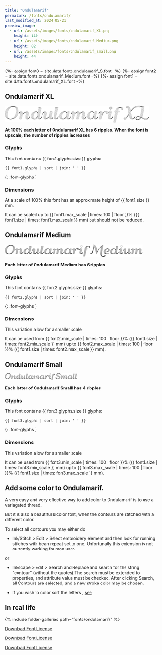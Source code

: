 ```yaml
---
title: "Ondulamarif"
permalink: /fonts/ondulamarif/
last_modified_at: 2024-05-21
preview_image:
  - url: /assets/images/fonts/ondulamarif_XL.png
    height: 110
  - url: /assets/images/fonts/ondulamarif_Medium.png
    height: 82
  - url: /assets/images/fonts/ondulamarif_small.png
    height: 44
---
```

{%- assign font3 = site.data.fonts.ondulamarif_S.font -%}
{%- assign font2 = site.data.fonts.ondulamarif_Medium.font -%}
{%- assign font1 = site.data.fonts.ondulamarif_XL.font -%}



## Ondulamarif XL

<img 
     src="/assets/images/fonts/ondulamarif_XL.png"
     alt="Ondulamarif XL " height="55">

**At 100% each letter of Ondulamarif XL has 6 ripples. When the font is upscale, the number of ripples increases**
     
### Glyphs

This font contains  {{ font1.glyphs.size }} glyphs:

```
{{ font1.glyphs | sort | join: ' ' }}
```
{: .font-glyphs }
### Dimensions
At a scale of 100% this font has an approximate height of {{ font1.size }} mm. 

It can be scaled 
up to {{ font1.max_scale | times: 100 | floor }}% ({{ font1.size | times: font1.max_scale }} mm) but should not be  reduced.

## Ondulamarif Medium

<img 
     src="/assets/images/fonts/ondulamarif_Medium.png"
     alt="Ondulamarif XL " height="41">

**Each letter of Ondulamarif Medium has 6 ripples**

### Glyphs

This font contains  {{ font2.glyphs.size }} glyphs:

```
{{ font2.glyphs | sort | join: ' ' }}
```
{: .font-glyphs }

### Dimensions
This variation allow for a smaller scale

It can be used  from {{ font2.min_scale | times: 100 | floor }}% ({{ font1.size | times: font2.min_scale }} mm)
up to {{ font2.max_scale | times: 100 | floor }}% ({{ font1.size | times: font2.max_scale }} mm).

## Ondulamarif Small
<img 
     src="/assets/images/fonts/ondulamarif_small.png"
     alt="Ondulamarif XL " height="22">

**Each letter of Ondulamarif Smalll has 4 ripples**

### Glyphs
     
This font contains  {{ font3.glyphs.size }} glyphs:

```
{{ font3.glyphs | sort | join: ' ' }}
```
{: .font-glyphs }

### Dimensions
This variation allow for a smaller scale

It can be used  from {{ font3.min_scale | times: 100 | floor }}% ({{ font1.size | times: font3.min_scale }} mm)
up to {{ font3.max_scale | times: 100 | floor }}% ({{ font1.size | times: fon3.max_scale }} mm).

## Add some color to  Ondulamarif.

A very easy and very effective way to add color to Ondulamarif is to use a variagated  thread.

But it is also a  beautiful bicolor font, when the contours are stitched with a  different  color.

To select  all contours you may either do

*  Ink/Stitch  > Edit > Select embroidery element and then  look for running stitches with bean repeat set to one. Unfortunatly this extension is not currently working for mac user.
 
  or
  
* Inkscape >  Edit > Search and Replace and search for the string "contour" (without the quotes).The search must be extended to properties,  and attribute value must be checked. After clicking Search, all Contours are selected, and a new stroke color may be chosen.


* If you  wish to color sort the letters , [see](https://inkstitch.org//docs/lettering/#color-sorting)

## In real life

{% include folder-galleries path="fonts/ondulamarif/" %}

[Download Font License](https://github.com/inkstitch/inkstitch/tree/main/fonts/ondulamarif_XL/LICENSE)

[Download Font License](https://github.com/inkstitch/inkstitch/tree/main/fonts/ondulamarif_Medium/LICENSE)

[Download Font License](https://github.com/inkstitch/inkstitch/tree/main/fonts/ondulamarif_S/LICENSE)

